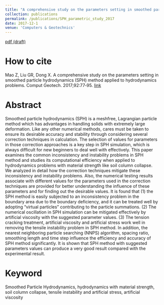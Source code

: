 ```yaml
---
title: "A comprehensive study on the parameters setting in smoothed particle hydrodynamics (SPH) method applied to hydrodynamics problems"
collection: publications
permalink: /publications/SPH_parametric_study_2017
date: 2017-12-1
venue: 'Computers & Geotechnics'
---
```

[pdf (draft)](https://www.researchgate.net/profile/Zirui_Mao/publication/318940064_A_comprehensive_study_on_the_parameters_setting_in_smoothed_particle_hydrodynamics_SPH_method_applied_to_hydrodynamics_problems/links/5afce49fa6fdcc3a5a27441a/A-comprehensive-study-on-the-parameters-setting-in-smoothed-particle-hydrodynamics-SPH-method-applied-to-hydrodynamics-problems.pdf)

# How to cite 
Mao Z, Liu GR, Dong X. A comprehensive study on the parameters setting in smoothed particle hydrodynamics (SPH) method applied to hydrodynamics problems. Comput Geotech. 2017;92:77‐95. [link]('https://www.sciencedirect.com/science/article/abs/pii/S0266352X17302070')

# Abstract
Smoothed particle hydrodynamics (SPH) is a meshfree, Lagrangian particle method which has advantages in handling solids with extremely large deformation. Like any other numerical methods, cares must be taken to ensure its desirable accuracy and stability through considering several correction techniques in calculation. The selection of values for parameters in those correction approaches is a key step in SPH simulation, which is always difficult for new beginners to deal well with effectively. This paper examines the common inconsistency and instability problems in SPH method and studies its computational efficiency when applied to hydrodynamics problems with material strength like soil column collapse. We analyzed in detail how the correction techniques mitigate these inconsistency and instability problems. Also, the numerical testing results associate with different values for the parameters used in the correction techniques are provided for better understanding the influence of these parameters and for finding out the desirable values. It is found that (1) the SPH method is easily subjected to an inconsistency problem in the boundary area due to the boundary deficiency, and it can be treated well by adopting “virtual particles” contributing to the particle summations. (2) The numerical oscillation in SPH simulation can be mitigated effectively by artificial viscosity with the suggested parameter values. (3) The tension cracking treatment, artificial viscosity and artificial stress work well in removing the tensile instability problem in SPH method. In addition, the nearest neighboring particle searching (NNPS) algorithm, spacing ratio, smoothing length and time step influence the efficiency and accuracy of SPH method significantly. It is shown that SPH method with suggested parameters values can produce a very good result compared with the experimental result.

# Keyword
Smoothed Particle Hydrodynamics, hydrodynamics with material strength, soil column collapse, tensile instability and artificial stress, artificial viscosity
